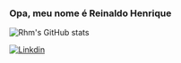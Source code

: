 
### Opa, meu nome é Reinaldo Henrique 






![Rhm's GitHub stats](https://github-readme-stats.vercel.app/api?username=rhmestudante&show_icons=true&theme=transparent&locale=pt-br)


[![Linkdin](https://img.shields.io/badge/LinkedIn-0077B5?style=for-the-badge&logo=linkedin&logoColor=white)](https://www.linkedin.com/in/reinaldo-henrique-morais)
